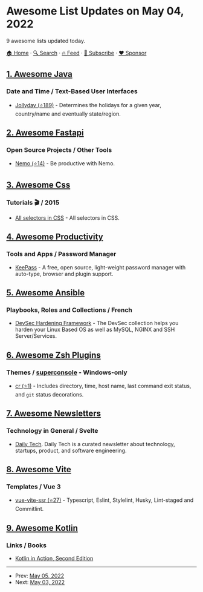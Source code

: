 # Awesome List Updates on May 04, 2022

9 awesome lists updated today.

[🏠 Home](/README.md) · [🔍 Search](https://www.trackawesomelist.com/search/) · [🔥 Feed](https://www.trackawesomelist.com/rss.xml) · [📮 Subscribe](https://trackawesomelist.us17.list-manage.com/subscribe?u=d2f0117aa829c83a63ec63c2f&id=36a103854c) · [❤️  Sponsor](https://github.com/sponsors/theowenyoung)



## [1. Awesome Java](/content/akullpp/awesome-java/README.md)

### Date and Time / Text-Based User Interfaces

*   [Jollyday (⭐189)](https://github.com/svendiedrichsen/jollyday) - Determines the holidays for a given year, country/name and eventually state/region.

## [2. Awesome Fastapi](/content/mjhea0/awesome-fastapi/README.md)

### Open Source Projects / Other Tools

*   [Nemo (⭐14)](https://github.com/harshitsinghai77/nemo-backend) - Be productive with Nemo.

## [3. Awesome Css](/content/awesome-css-group/awesome-css/README.md)

### Tutorials :clapper: / 2015

*   [All selectors in CSS](https://medium.com/@ymzEmre/css-cascade-specificity-basic-selectors-c5adc01dd861) - All selectors in CSS.

## [4. Awesome Productivity](/content/jyguyomarch/awesome-productivity/README.md)

### Tools and Apps / Password Manager

*   [KeePass](https://keepass.info/) - A free, open source, light-weight password manager with auto-type, browser and plugin support.

## [5. Awesome Ansible](/content/ansible-community/awesome-ansible/README.md)

### Playbooks, Roles and Collections / French

*   [DevSec Hardening Framework](https://dev-sec.io/) - The DevSec collection helps you harden your Linux Based OS as well as MySQL, NGINX and SSH Server/Services.

## [6. Awesome Zsh Plugins](/content/unixorn/awesome-zsh-plugins/README.md)

### Themes / [superconsole](https://github.com/alexchmykhalo/superconsole) - Windows-only

*   [cr (⭐1)](https://github.com/cruzrovira/cr-zsh-theme) - Includes directory, time, host name, last command exit status, and `git` status decorations.

## [7. Awesome Newsletters](/content/zudochkin/awesome-newsletters/README.md)

### Technology in General / Svelte

*   [Daily Tech](https://dailytech.email). Daily Tech is a curated newsletter about technology, startups, product, and software engineering.

## [8. Awesome Vite](/content/vitejs/awesome-vite/README.md)

### Templates / Vue 3

*   [vue-vite-ssr (⭐27)](https://github.com/EverSeenTOTOTO/browser-app-boilerplate/tree/vue-vite-ssr) - Typescript, Eslint, Stylelint, Husky, Lint-staged and Commitlint.

## [9. Awesome Kotlin](/content/KotlinBy/awesome-kotlin/README.md)

### Links / Books

*   [Kotlin in Action, Second Edition](https://www.manning.com/books/kotlin-in-action-second-edition)

---

- Prev: [May 05, 2022](/content/2022/05/05/README.md)
- Next: [May 03, 2022](/content/2022/05/03/README.md)